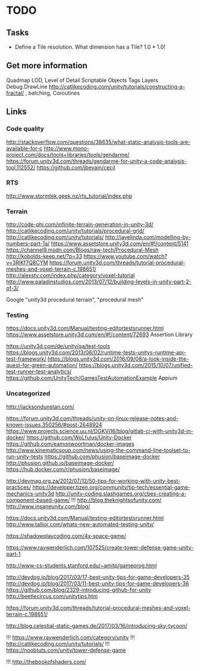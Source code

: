 # TODO

## Tasks

* Define a Tile resolution. What dimension has a Tile? 1.0 * 1.0!

## Get more information

Quadmap
LOD, Level of Detail
Scriptable Objects
Tags
Layers
Debug.DrawLine
http://catlikecoding.com/unity/tutorials/constructing-a-fractal/ , batching, Coroutines

## Links

### Code quality

http://stackoverflow.com/questions/38635/what-static-analysis-tools-are-available-for-c
http://www.mono-project.com/docs/tools+libraries/tools/gendarme/
https://forum.unity3d.com/threads/gendarme-for-unity-a-code-analysis-tool.112552/
https://github.com/jbevain/cecil

### RTS

http://www.stormtek.geek.nz/rts_tutorial/index.php

### Terrain

http://code-phi.com/infinite-terrain-generation-in-unity-3d/
http://catlikecoding.com/unity/tutorials/procedural-grid/
http://catlikecoding.com/unity/tutorials/
http://jayelinda.com/modelling-by-numbers-part-1a/
https://www.assetstore.unity3d.com/en/#!/content/5141
https://channel9.msdn.com/Blogs/raw-tech/Procedural-Mesh
http://kobolds-keep.net/?p=33
https://www.youtube.com/watch?v=3RlKf7Q8CYM
https://forum.unity3d.com/threads/tutorial-procedural-meshes-and-voxel-terrain-c.198651/
http://alexstv.com/index.php/category/voxel-tutorial
http://www.paladinstudios.com/2013/07/12/building-levels-in-unity-part-2-of-3/

Google "unity3d procedural terrain", "procedural mesh"

### Testing

https://docs.unity3d.com/Manual/testing-editortestsrunner.html
https://www.assetstore.unity3d.com/en/#!/content/72693
Assertion Library

https://unity3d.com/de/unity/qa/test-tools
https://blogs.unity3d.com/2013/06/02/runtime-tests-unitys-runtime-api-test-framework/
https://blogs.unity3d.com/2016/09/08/a-look-inside-the-quest-for-green-automation/
https://blogs.unity3d.com/2015/10/07/unified-test-runner-test-analytics/
https://github.com/UnityTech/GamesTestAutomationExample
Appium

### Uncategorized

http://jacksondunstan.com/

https://forum.unity3d.com/threads/unity-on-linux-release-notes-and-known-issues.350256/#post-2648924
https://www.projects.science.uu.nl/DGKVj16/blog/gitlab-ci-with-unity3d-in-docker/
https://github.com/WoLfulus/Unity-Docker
https://github.com/eamonwoortman/docker-images
http://www.kinematicsoup.com/news/using-the-command-line-toolset-to-run-unity-tests
https://github.com/phusion/baseimage-docker
http://phusion.github.io/baseimage-docker/
https://hub.docker.com/r/phusion/baseimage/

http://devmag.org.za/2012/07/12/50-tips-for-working-with-unity-best-practices/
https://developer.tizen.org/community/tip-tech/essential-game-mechanics-unity3d
http://unity-coding.slashgames.org/cbes-creating-a-component-based-game/
!!! http://blog.theknightsofunity.com/
http://www.insaneunity.com/blog/

https://docs.unity3d.com/Manual/testing-editortestsrunner.html
http://www.tallior.com/whats-new-automated-testing-unity/

https://shadowplaycoding.com/4x-space-game/

https://www.raywenderlich.com/107525/create-tower-defense-game-unity-part-1

http://www-cs-students.stanford.edu/~amitp/gameprog.html

http://devdog.io/blog/2017/03/17-best-unity-tips-for-game-developers-35
http://devdog.io/blog/2017/03/11-best-unity-tips-for-game-developers-36
https://github.com/blog/2329-introducing-github-for-unity
http://beetlecircus.com/unitytips.htm

https://forum.unity3d.com/threads/tutorial-procedural-meshes-and-voxel-terrain-c.198651/

http://blog.celestial-static-games.de/2017/03/16/introducing-sky-tycoon/

!!! https://www.raywenderlich.com/category/unity
!!! http://catlikecoding.com/unity/tutorials/
!!! https://noobtuts.com/unity/tower-defense-game

!!! http://thebookofshaders.com/

